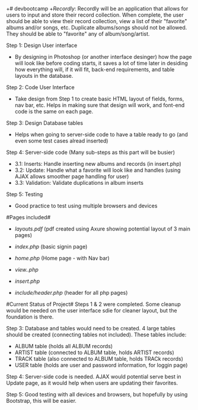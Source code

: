 +# devbootcamp
+_Recordly_: Recordly will be an application that allows for users to input and store their record collection. When complete, the user should be able to view their record collection, view a list of their "favorite" albums and/or songs, etc. Duplicate albums/songs should not be allowed. They should be able to "favorite" any of album/song/artist.

Step 1: Design User interface 
+   By designing in Photoshop (or another interface desinger) how the page will look like before coding starts, it saves a lot of time later in desiding how everything will, if it will fit, back-end requirements, and table layouts in the database.

Step 2: Code User Interface
+   Take design from Step 1 to create basic HTML layout of fields, forms, nav bar, etc. Helps in making sure that design will work, and font-end code is the same on each page.

Step 3: Design Database tables
+   Helps when going to server-side code to have a table ready to go (and even some test cases alread inserted)

Step 4: Server-side code
   (Many sub-steps as this part will be busier)
+   3.1: Inserts: Handle inserting new albums and records (in insert.php)
+   3.2: Update: Handle what a favorite will look like and handles (using AJAX allows smoother page handling for user)
+   3.3: Validation: Validate duplications in album inserts
     
Step 5: Testing
+   Good practice to test using multiple browsers and devices


#Pages included#
+ _layouts.pdf_ (pdf created using Axure showing potential layout of 3 main pages)

+   _index.php_ (basic signin page)
+   _home.php_  (Home page - with Nav bar)
+   _view..php_
+   _insert.php_ 
+   _include/header.php_   (header for all php pages)

#Current Status of Project#
Steps 1 & 2 were completed. Some cleanup would be needed on the user interface sdie for cleaner layout, but the foundation is there.

Step 3: Database and tables would need to be created. 4 large tables should be created (connecting tables not included). These tables include:
+	ALBUM table (holds all ALBUM records)
+	ARTIST table (connected to ALBUM table, holds ARTIST records)
+	TRACK table (also connected to ALBUM table, holds TRACk records)
+	USER table (holds are user and password information, for loggin page)

Step 4: Server-side code is needed. AJAX would potential serve best in Update page, as it would help when users are updating their favorites.

Step 5: Good testing with all devices and browsers, but hopefully by using Bootstrap, this will be easier.
